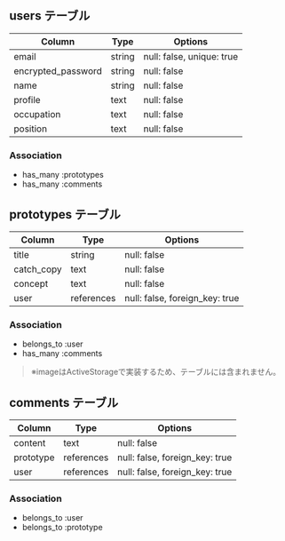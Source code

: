 ## users テーブル

| Column             | Type    | Options                        |
| ------------------ | ------- | ------------------------------ |
| email              | string  | null: false, unique: true       |
| encrypted_password | string  | null: false                     |
| name               | string  | null: false                     |
| profile            | text    | null: false                     |
| occupation         | text    | null: false                     |
| position           | text    | null: false                     |

### Association
- has_many :prototypes
- has_many :comments

## prototypes テーブル

| Column      | Type       | Options                        |
| ----------- | ---------- | ------------------------------ |
| title       | string     | null: false                    |
| catch_copy  | text       | null: false                    |
| concept     | text       | null: false                    |
| user        | references | null: false, foreign_key: true  |

### Association
- belongs_to :user
- has_many :comments

> ※imageはActiveStorageで実装するため、テーブルには含まれません。

## comments テーブル

| Column     | Type       | Options                        |
| ---------- | ---------- | ------------------------------ |
| content    | text       | null: false                    |
| prototype  | references | null: false, foreign_key: true  |
| user       | references | null: false, foreign_key: true  |

### Association
- belongs_to :user
- belongs_to :prototype
